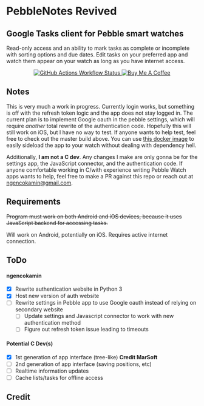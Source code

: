 # PebbleNotes Revived
## Google Tasks client for Pebble smart watches

Read-only access and an ability to mark tasks as complete or incomplete with sorting options and due dates. Edit tasks on your preferred app and watch them appear on your watch as long as you have internet access.

<p align="center"> 
	<a href="https://github.com/ngencokamin/PebbleNotes/actions/workflows/main.yaml?query=branch%3Amaster">
		<img alt="GitHub Actions Workflow Status" src="https://github.com/ngencokamin/PebbleNotes/actions/workflows/main.yaml/badge.svg?branch=master" />
	</a> 
	<a href="https://www.buymeacoffee.com/ngencokamin">
		<img alt="Buy Me A Coffee" src="https://gist.githubusercontent.com/juliomaqueda/1d4399f36b7350d6a73db6a470826076/raw/3c5d5e222f1805c2698227e4eb9c5458a8742b75/buy_me_a_coffee_badge.svg" />
	</a> 
</p>

## Notes

This is very much a work in progress. Currently login works, but something is off with the refresh token logic and the app does not stay logged in. The current plan is to implement Google oauth in the pebble settings, which will require *another* total rewrite of the authentication code. Hopefully this will still work on iOS, but I have no way to test. If anyone wants to help test, feel free to check out the master build above. You can use [this docker image](https://github.com/ngencokamin/pebble-docker) to easily sideload the app to your watch without dealing with dependency hell.

Additionally, **I am not a C dev**. Any changes I make are only gonna be for the settings app, the JavaScript connector, and the authentication code. If anyone comfortable working in C/with experience writing Pebble Watch apps wants to help, feel free to make a PR against this repo or reach out at ngencokamin@gmail.com.

## Requirements

~~Program must work on both Android and iOS devices, because it uses
JavaScript backend for accessing tasks.~~

Will work on Android, potentially on iOS.
Requires active internet connection.

## ToDo
#### ngencokamin

- [x] Rewrite authentication website in Python 3
- [x] Host new version of auth website
- [ ] Rewrite settings in Pebble app to use Google oauth instead of relying on secondary website
  - [ ] Update settings and Javascript connector to work with new authentication method
  - [ ] Figure out refresh token issue leading to timeouts

#### Potential C Dev(s)

- [x] 1st generation of app interface (tree-like) **Credit MarSoft**
- [ ] 2nd generation of app interface (saving positions, etc)
- [ ] Realtime information updates
- [ ] Cache lists/tasks for offline access

## Credit

